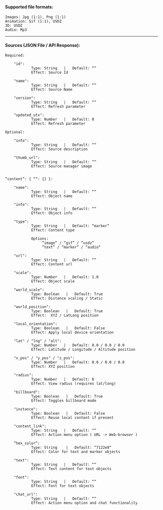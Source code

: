 
#### Supported file formats:
	Images: Jpg (1:1), Png (1:1)
	Animation: Gif (1:1), USDZ
	3D: USDZ
	Audio: Mp3

---

#### Sources  (JSON File / API Response):

	Required:

        "id":
                Type: String   |   Default: ““
                Effect: Source Id

        "name":
                Type: String   |   Default: ““
                Effect: Source Name

        "version":
                Type: String   |   Default: ““
                Effect: Refresh parameter

        "updated_utx":
                Type: Number   |   Default: 0
                Effect: Refresh parameter

	Optional:

        "info":
                Type: String   |   Default: ““
                Effect: Source description

        "thumb_url":
                Type: String   |   Default: ““
                Effect: Source manager image


	“content”: { ““: {} }:

        "name":
                Type: String   |   Default: ““
                Effect: Object name

        "info":
                Type: String   |   Default: ““
                Effect: Object info

        "type":  
                Type: String   |   Default: “marker“
                Effect: Content type

                Options:  
                     “image” / “gif” / “usdz“
                     “text“ / “marker“ / “audio“

        "url":
                Type: String   |   Default: ““
                Effect: Content url

        "scale":
                Type: Number   |   Default: 1.0
                Effect: Object scale

        "world_scale":
                Type: Boolean   |   Default: True
                Effect: Distance scaling / Static

        "world_position":
                Type: Boolean   |   Default: True
                Effect:  XYZ / LatLong position

        "local_orientation":
                Type: Boolean   |   Default: False
                Effect: Apply local device orientation

        "lat" / "lng" / "alt":
                Type: Number   |   Default: 0.0 / 0.0 / 0.0
                Effect: Latitude / Longitude / Altitude position

        "x_pos" / "y_pos" / "z_pos":  
                Type: Number   |   Default: 0.0 / 0.0 / 0.0
                Effect: XYZ position

        "radius":
                Type: Number   |   Default: 0
                Effect: View radius (requires lat/long)

        "billboard":
                Type: Boolean   |   Default: True
                Effect: Toggles billboard mode

        "instance":
                Type: Boolean   |   Default: False
                Effect: Reuse local content if present

        "content_link":
                Type: String   |   Default: ““
                Effect: Action menu option ( URL -> Web-browser )

        “hex_color“:
                Type: String    |   Default: “7122e8“
                Effect: Color for text and marker objects

        "text":
                Type: String   |   Default: ““
                Effect: Text content for text objects

        "font":
                Type: String   |   Default: ““
                Effect: Font for text objects

        "chat_url":
                Type: String   |   Default: ““
                Effect: Action menu option and chat functionality
